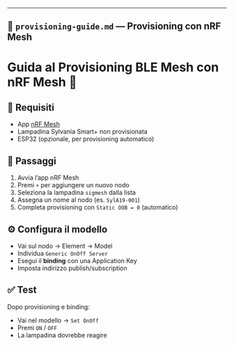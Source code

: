 
---

## 🧭 `provisioning-guide.md` — Provisioning con nRF Mesh


# Guida al Provisioning BLE Mesh con nRF Mesh 📲


## 🔧 Requisiti

- App [nRF Mesh](https://play.google.com/store/apps/details?id=no.nordicsemi.android.nrfmeshprovisioner)
- Lampadina Sylvania Smart+ non provisionata
- ESP32 (opzionale, per provisioning automatico)

## 📝 Passaggi

1. Avvia l’app nRF Mesh
2. Premi `+` per aggiungere un nuovo nodo
3. Seleziona la lampadina `sigmesh` dalla lista
4. Assegna un nome al nodo (es. `SylA19-001`)
5. Completa provisioning con `Static OOB = 0` (automatico)

## ⚙️ Configura il modello

- Vai sul nodo → Element → Model
- Individua `Generic OnOff Server`
- Esegui il **binding** con una Application Key
- Imposta indirizzo publish/subscription

## ✅ Test

Dopo provisioning e binding:
- Vai nel modello → `Set OnOff`
- Premi `ON` / `OFF`
- La lampadina dovrebbe reagire
